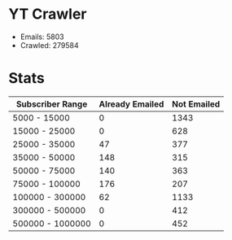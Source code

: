 # YT Crawler
- Emails: 5803
- Crawled: 279584

# Stats
| Subscriber Range  | Already Emailed | Not Emailed |
|-------|-------|-------|
| 5000 - 15000 | 0 | 1343 |
| 15000 - 25000 | 0 | 628 |
| 25000 - 35000 | 47 | 377 |
| 35000 - 50000 | 148 | 315 |
| 50000 - 75000 | 140 | 363 |
| 75000 - 100000 | 176 | 207 |
| 100000 - 300000 | 62 | 1133 |
| 300000 - 500000 | 0 | 412 |
| 500000 - 1000000 | 0 | 452 |
